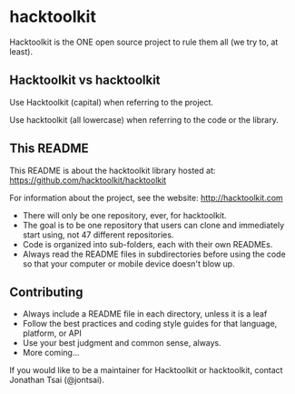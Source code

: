 hacktoolkit
===========

Hacktoolkit is the ONE open source project to rule them all (we try to, at least).

## Hacktoolkit vs hacktoolkit

Use Hacktoolkit (capital) when referring to the project.

Use hacktoolkit (all lowercase) when referring to the code or the library.

## This README

This README is about the hacktoolkit library hosted at: https://github.com/hacktoolkit/hacktoolkit

For information about the project, see the website: http://hacktoolkit.com

* There will only be one repository, ever, for hacktoolkit.
* The goal is to be one repository that users can clone and immediately start using, not 47 different repositories.
* Code is organized into sub-folders, each with their own READMEs.
* Always read the README files in subdirectories before using the code so that your computer or mobile device doesn't blow up.

## Contributing

* Always include a README file in each directory, unless it is a leaf
* Follow the best practices and coding style guides for that language, platform, or API
* Use your best judgment and common sense, always.
* More coming...

If you would like to be a maintainer for Hacktoolkit or hacktoolkit, contact Jonathan Tsai (@jontsai).
